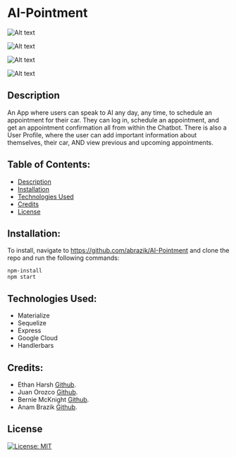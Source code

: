 # AI-Pointment

![Alt text](AI-Pointment\public\images\loginAIP.png "Screenshot of site 1")

![Alt text](AI-Pointment\public\images\SIGNUP.png "Screenshot of site 1")

![Alt text](AI-Pointment\public\images\CHATBOT.png\CHATBOT.png "Screenshot of site 1")

![Alt text](AI-Pointment\public\images\USERPROF.png "Screenshot of site 1")

## Description
An App where users can speak to AI any day, any time, to schedule an appointment for their car.
They can log in, schedule an appointment, and get an appointment confirmation all from within the Chatbot. 
There is also a User Profile, where the user can add important information about themselves, their car, AND view previous and upcoming appointments. 
 ## Table of Contents:
  * [Description](#Description)
  * [Installation](#Installation)
  * [Technologies Used](#TechnologiesUsed)
  * [Credits](#Credits)
  * [License](#License)
## Installation:
To install, navigate to https://github.com/abrazik/AI-Pointment and clone the repo and run the following commands:
```
npm-install
npm start
```
## Technologies Used:
- Materialize
- Sequelize
- Express
- Google Cloud
- Handlerbars
## Credits:
- Ethan Harsh [Github](https://github.com/EthanHarsh).
- Juan Orozco [Github](https://github.com/jcorozco81).
- Bernie McKnight [Github](https://github.com/sissyhanks).
- Anam Brazik [Github](https://github.com/abrazik).
## License
[![License: MIT](https://img.shields.io/badge/License-MIT-yellow.svg)](https://opensource.org/licenses/MIT)
